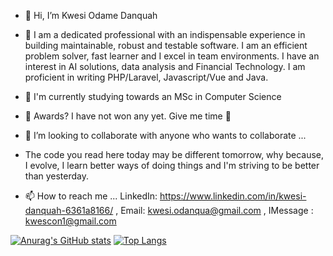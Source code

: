 - 👋 Hi, I’m Kwesi Odame Danquah


- 👀 I am a dedicated professional with an indispensable experience in building maintainable, robust and testable software. I am an efficient problem solver, fast learner and I excel in team environments. I have an interest in AI solutions, data analysis and Financial Technology. I am proficient in writing PHP/Laravel, Javascript/Vue and Java.
- 🌱 I'm currently studying towards an MSc in Computer Science
- 👀 Awards? I have not won any yet. Give me time 🤝

- 💞️ I’m looking to collaborate with anyone who wants to collaborate ...
- The code you read here today may be different tomorrow, why because, I evolve, I learn better ways of doing things and I'm striving to be better than yesterday.
- 📫 How to reach me  ... LinkedIn: https://www.linkedin.com/in/kwesi-danquah-6361a8166/ , Email: kwesi.odanqua@gmail.com , IMessage : kwescon1@gmail.com

[![Anurag's GitHub stats](https://github-readme-stats.vercel.app/api?username=kwescon1&count_private=true&hide=contribs,prs&show_icons=true&theme=radical)](https://github.com/anuraghazra/github-readme-stats) [![Top Langs](https://github-readme-stats.vercel.app/api/top-langs/?username=kwescon1&layout=compact&theme=radical)](https://github.com/anuraghazra/github-readme-stats)

<!---
kwescon1/kwescon1 is a ✨ special ✨ repository because its `README.md` (this file) appears on your GitHub profile.
You can click the Preview link to take a look at your changes.
--->
